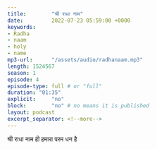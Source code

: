 ```yaml
---
title:        "श्री राधा नाम"
date:         2022-07-23 05:59:00 +0000
keywords:
- Radha
- naam
- holy
- name
mp3-url:      "/assets/audio/radhanaam.mp3"
length: 1524567
season: 1
episode: 4
episode-type: full # or "full"
duration: "01:35" 
explicit:     "no"
block:        "no" # no means it is published
layout: podcast
excerpt_separator: <!--more-->
---
```

श्री राधा नाम ही हमारा परम धन है
<!--more-->
